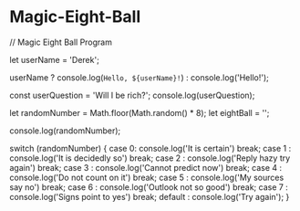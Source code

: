 # Magic-Eight-Ball
// Magic Eight Ball Program
 
let userName = 'Derek';
 
userName ? console.log(`Hello, ${userName}!`) : console.log('Hello!');
 
const userQuestion = 'Will I be rich?';
console.log(userQuestion);
 
let randomNumber = Math.floor(Math.random() * 8);
let eightBall = '';
 
console.log(randomNumber);
 
switch (randomNumber) {
  case 0:
  console.log('It is certain') 
  break;
  case 1 :
  console.log('It is decidedly so') 
  break;
  case 2 :
  console.log('Reply hazy try again') 
  break;
  case 3 : 
  console.log('Cannot predict now') 
  break;
  case 4 : 
  console.log('Do not count on it')
  break; 
  case 5 : 
  console.log('My sources say no')
  break; 
  case 6 : 
  console.log('Outlook not so good')
  break;
  case 7 : 
  console.log('Signs point to yes')
  break;
  default : 
  console.log('Try again');
}
